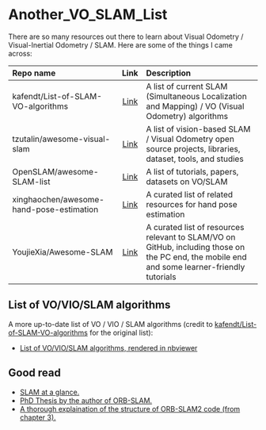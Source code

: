 # Another_VO_SLAM_List

There are so many resources out there to learn about Visual Odometry / Visual-Inertial Odometry / SLAM. Here are some of the things I came across:

| Repo name | Link | Description |
| :---         |     :---:      |          :--- |
| kafendt/List-of-SLAM-VO-algorithms |[Link](https://github.com/kafendt/List-of-SLAM-VO-algorithms)| A list of current SLAM (Simultaneous Localization and Mapping) / VO (Visual Odometry) algorithms|
| tzutalin/awesome-visual-slam | [Link](https://github.com/tzutalin/awesome-visual-slam) | A list of vision-based SLAM / Visual Odometry open source projects, libraries, dataset, tools, and studies|
| OpenSLAM/awesome-SLAM-list | [Link](https://github.com/OpenSLAM/awesome-SLAM-list) | A list of tutorials, papers, datasets on VO/SLAM|
| xinghaochen/awesome-hand-pose-estimation | [Link](https://github.com/xinghaochen/awesome-hand-pose-estimation) | A curated list of related resources for hand pose estimation|
| YoujieXia/Awesome-SLAM |[Link](https://github.com/YoujieXia/Awesome-SLAM) | A curated list of resources relevant to SLAM/VO on GitHub, including those on the PC end, the mobile end and some learner-friendly tutorials |

## List of VO/VIO/SLAM algorithms
A more up-to-date list of VO / VIO / SLAM algorithms (credit to [kafendt/List-of-SLAM-VO-algorithms](https://github.com/kafendt/List-of-SLAM-VO-algorithms) for the original list):

- [List of VO/VIO/SLAM algorithms, rendered in nbviewer](https://nbviewer.jupyter.org/github/hoangthien94/Another_VO_SLAM_List/blob/master/Github_SLAM_list.pdf)


## Good read
- [SLAM at a glance.](https://blog.cometlabs.io/teaching-robots-presence-what-you-need-to-know-about-slam-9bf0ca037553)
- [PhD Thesis by the author of ORB-SLAM.](https://zaguan.unizar.es/record/60871/files/TESIS-2017-027.pdf)
- [A thorough explaination of the structure of ORB-SLAM2 code (from chapter 3).](http://robotics.ee.uwa.edu.au/theses/2017-UnderwaterSLAM-Kahlefendt.pdf)
